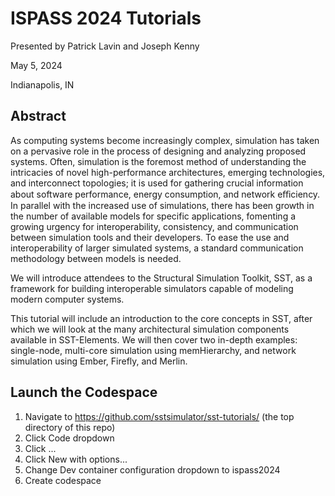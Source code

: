 # ISPASS 2024 Tutorials

Presented by Patrick Lavin and Joseph Kenny

May 5, 2024

Indianapolis, IN

## Abstract

As computing systems become increasingly complex, simulation has taken on a pervasive role in the process of designing and analyzing proposed systems.
Often, simulation is the foremost method of understanding the intricacies of novel high-performance architectures, emerging technologies, and interconnect topologies; it is used for gathering crucial information about software performance, energy consumption, and network eﬀiciency.
In parallel with the increased use of simulations, there has been growth in the number of available models for specific applications, fomenting a growing urgency for interoperability, consistency, and communication between simulation tools and their developers.
To ease the use and interoperability of larger simulated systems, a standard communication methodology between models is needed.

We will introduce attendees to the Structural Simulation Toolkit, SST, as a framework for building interoperable simulators capable of modeling modern computer systems.

This tutorial will include an introduction to the core concepts in SST, after which we will look at the many architectural simulation components available in SST-Elements. We will then cover two in-depth examples: single-node, multi-core simulation using memHierarchy, and network simulation using Ember, Firefly, and Merlin.


## Launch the Codespace

1. Navigate to  https://github.com/sstsimulator/sst-tutorials/ (the top directory of this repo)
2. Click Code dropdown
3. Click ...
4. Click New with options...
5. Change Dev container configuration dropdown to ispass2024
6. Create codespace


